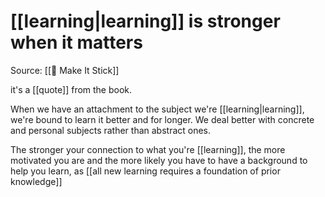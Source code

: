 # [[learning|learning]] is stronger when it matters
Source: [[📕 Make It Stick]]

it's a [[quote]] from the book.

When we have an attachment to the subject we're [[learning|learning]], we're bound to learn it better and for longer. We deal better with concrete and personal subjects rather than abstract ones.

The stronger your connection to what you're [[learning]], the more motivated you are and the more likely you have to have a background to help you learn, as [[all new learning requires a foundation of prior knowledge]]
